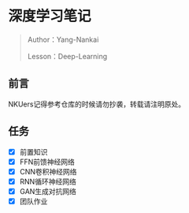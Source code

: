 # 深度学习笔记

> Author：Yang-Nankai
>
> Lesson：Deep-Learning

## 前言

NKUers记得参考仓库的时候请勿抄袭，转载请注明原处。

## 任务

- [x] 前置知识
- [x] FFN前馈神经网络
- [x] CNN卷积神经网络
- [x] RNN循环神经网络
- [x] GAN生成对抗网络
- [x] 团队作业
